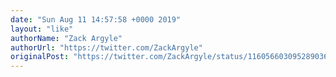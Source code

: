 ```yaml
---
date: "Sun Aug 11 14:57:58 +0000 2019"
layout: "like"
authorName: "Zack Argyle"
authorUrl: "https://twitter.com/ZackArgyle"
originalPost: "https://twitter.com/ZackArgyle/status/1160566030952890368"
---
```

